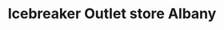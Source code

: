 ---
title: "Icebreaker Outlet store Albany"
url: /auckland/icebreaker-outlet-store-albany/
shop: clothes
---